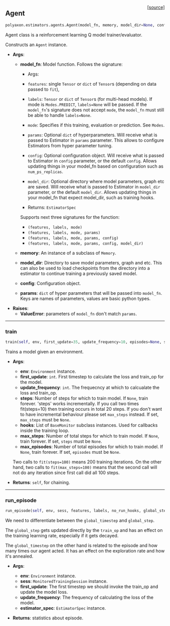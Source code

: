 <span style="float:right;">[[source]](https://github.com/polyaxon/polyaxon-docs/blob/master/polyaxon/estimators/agents.py#L60)</span>
## Agent

```python
polyaxon.estimators.agents.Agent(model_fn, memory, model_dir=None, config=None, params=None)
```

Agent class is a reinforcement learning Q model trainer/evaluator.

Constructs an `Agent` instance.

- __Args__:
	- __model_fn__: Model function. Follows the signature:
		* Args:
		* `features`: single `Tensor` or `dict` of `Tensor`s
			 (depending on data passed to `fit`),
		* `labels`: `Tensor` or `dict` of `Tensor`s (for multi-head models).
			If mode is `Modes.PREDICT`, `labels=None` will be passed.
			If the `model_fn`'s signature does not accept `mode`,
			the `model_fn` must still be able to handle `labels=None`.
		* `mode`: Specifies if this training, evaluation or prediction. See `Modes`.
		* `params`: Optional `dict` of hyperparameters.  Will receive what
			is passed to Estimator in `params` parameter. This allows
			to configure Estimators from hyper parameter tuning.
		* `config`: Optional configuration object. Will receive what is passed
			to Estimator in `config` parameter, or the default `config`.
			Allows updating things in your model_fn based on configuration
			such as `num_ps_replicas`.
		* `model_dir`: Optional directory where model parameters, graph etc
			are saved. Will receive what is passed to Estimator in
			`model_dir` parameter, or the default `model_dir`. Allows
			updating things in your model_fn that expect model_dir, such as
			training hooks.

		* Returns:
		   `EstimatorSpec`

		Supports next three signatures for the function:

		* `(features, labels, mode)`
		* `(features, labels, mode, params)`
		* `(features, labels, mode, params, config)`
		* `(features, labels, mode, params, config, model_dir)`

	- __memory__: An instance of a subclass of `Memory`.
	- __model_dir__: Directory to save model parameters, graph and etc. This can
		also be used to load checkpoints from the directory into a estimator to
		continue training a previously saved model.
	- __config__: Configuration object.
	- __params__: `dict` of hyper parameters that will be passed into `model_fn`.
		  Keys are names of parameters, values are basic python types.
- __Raises__:
	- __ValueError__: parameters of `model_fn` don't match `params`.


----

### train


```python
train(self, env, first_update=35, update_frequency=10, episodes=None, steps=None, hooks=None, max_steps=None, max_episodes=None)
```


Trains a model given an environment.

- __Args__:
	- __env__: `Environment` instance.
	- __first_update__: `int`. First timestep to calculate the loss and train_op for the model.
	- __update_frequency__: `int`. The frequecncy at which to calcualate the loss and train_op.
	- __steps__: Number of steps for which to train model. If `None`, train forever.
	'steps' works incrementally. If you call two times fit(steps=10) then
	training occurs in total 20 steps. If you don't want to have incremental
	behaviour please set `max_steps` instead. If set, `max_steps` must be
	`None`.
	- __hooks__: List of `BaseMonitor` subclass instances.
	Used for callbacks inside the training loop.
	- __max_steps__: Number of total steps for which to train model. If `None`,
	train forever. If set, `steps` must be `None`.
	- __max_episodes__: Number of total episodes for which to train model. If `None`,
	train forever. If set, `episodes` must be `None`.

	Two calls to `fit(steps=100)` means 200 training iterations.
	On the other hand, two calls to `fit(max_steps=100)` means
	that the second call will not do any iteration since first call did all 100 steps.

- __Returns__:
	`self`, for chaining.


----

### run_episode


```python
run_episode(self, env, sess, features, labels, no_run_hooks, global_step, update_episode_op, update_timestep_op, first_update, update_frequency, estimator_spec)
```


We need to differentiate between the `global_timestep` and `global_step`.

 The `global_step` gets updated directly by the `train_op` and has an effect
 on the training learning rate, especially if it gets decayed.

 The `global_timestep` on the other hand is related to the episode and how many times
 our agent acted. It has an effect on the exploration rate and how it's annealed.

- __Args__:
	- __env__: `Environment` instance.
	- __sess__: `MonitoredTrainingSession` instance.
	- __first_update__: The first timestep we should invoke the train_op and update
	the model loss.
	- __update_frequency__: The frequency of calculating the loss of the model.
	- __estimator_spec__: `EstimatorSpec` instance.

- __Returns__:
	statistics about episode.
